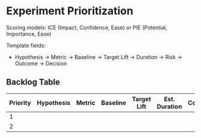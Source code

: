 # Experiment Prioritization

Scoring models: ICE (Impact, Confidence, Ease) or PIE (Potential, Importance, Ease)

Template fields:
- Hypothesis → Metric → Baseline → Target Lift → Duration → Risk → Outcome → Decision

## Backlog Table

| Priority | Hypothesis | Metric | Baseline | Target Lift | Est. Duration | Confidence | Ease | Owner | Status |
|---|---|---|---|---|---|---|---|---|---|
| 1 |  |  |  |  |  |  |  |  |  |
| 2 |  |  |  |  |  |  |  |  |  |